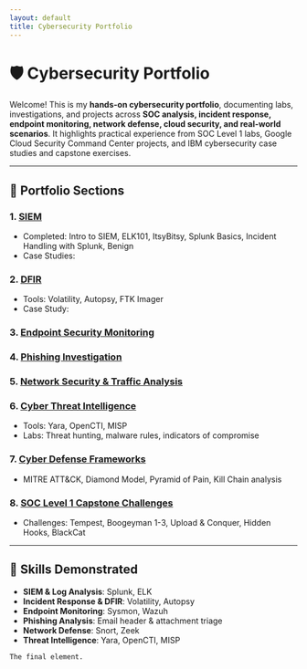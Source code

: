 ```yaml
---
layout: default
title: Cybersecurity Portfolio
---
```


# 🛡️ Cybersecurity Portfolio

Welcome! This is my **hands-on cybersecurity portfolio**, documenting labs, investigations, and projects across **SOC analysis, incident response, endpoint monitoring, network defense, cloud security, and real-world scenarios**. It highlights practical experience from SOC Level 1 labs, Google Cloud Security Command Center projects, and IBM cybersecurity case studies and capstone exercises.

---

## 📂 Portfolio Sections

### 1. [SIEM](01-SIEM/README.md)
- Completed: Intro to SIEM, ELK101, ItsyBitsy, Splunk Basics, Incident Handling with Splunk, Benign  
- Case Studies:  
  

### 2. [DFIR](02-DFIR/README.md)
- Tools: Volatility, Autopsy, FTK Imager  
- Case Study:

### 3. [Endpoint Security Monitoring](03-Endpoint-Security/README.md)

### 4. [Phishing Investigation](04-Phishing-Investigation/README.md)


### 5. [Network Security & Traffic Analysis](05-Network-Security/README.md)


### 6. [Cyber Threat Intelligence](06-Cyber-Threat-Intel/README.md)
- Tools: Yara, OpenCTI, MISP  
- Labs: Threat hunting, malware rules, indicators of compromise  

### 7. [Cyber Defense Frameworks](07-Cyber-Defense-Frameworks/README.md)
- MITRE ATT&CK, Diamond Model, Pyramid of Pain, Kill Chain analysis  

### 8. [SOC Level 1 Capstone Challenges](08-SOC-Capstone/README.md)
- Challenges: Tempest, Boogeyman 1-3, Upload & Conquer, Hidden Hooks, BlackCat  
 
---

## 📌 Skills Demonstrated
- **SIEM & Log Analysis**: Splunk, ELK  
- **Incident Response & DFIR**: Volatility, Autopsy  
- **Endpoint Monitoring**: Sysmon, Wazuh  
- **Phishing Analysis**: Email header & attachment triage  
- **Network Defense**: Snort, Zeek  
- **Threat Intelligence**: Yara, OpenCTI, MISP  

``` /*
The final element.
```
